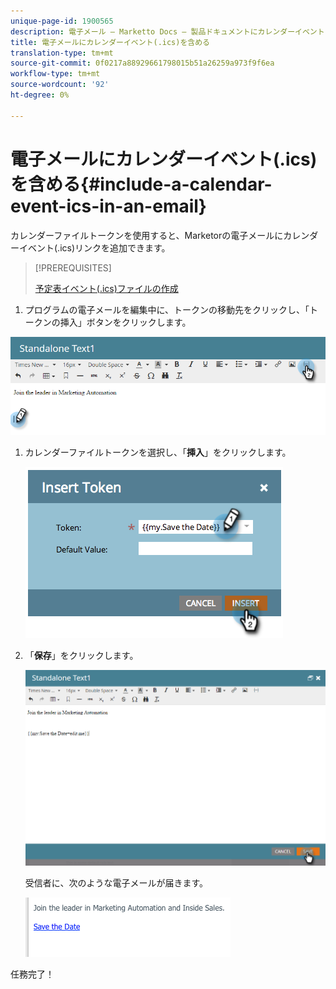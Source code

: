 ```yaml
---
unique-page-id: 1900565
description: 電子メール — Marketto Docs — 製品ドキュメントにカレンダーイベント(.ics)を含める
title: 電子メールにカレンダーイベント(.ics)を含める
translation-type: tm+mt
source-git-commit: 0f0217a88929661798015b51a26259a973f9f6ea
workflow-type: tm+mt
source-wordcount: '92'
ht-degree: 0%

---
```



# 電子メールにカレンダーイベント(.ics)を含める{#include-a-calendar-event-ics-in-an-email}

カレンダーファイルトークンを使用すると、Marketorの電子メールにカレンダーイベント(.ics)リンクを追加できます。

>[!PREREQUISITES]
>
>[予定表イベント(.ics)ファイルの作成](/help/marketo/product-docs/email-marketing/general/functions-in-the-editor/create-a-calendar-event-ics-file.md)

1. プログラムの電子メールを編集中に、トークンの移動先をクリックし、「トークンの挿入」ボタンをクリックします。

![](assets/one-6.png)

1. カレンダーファイルトークンを選択し、「**挿入**」をクリックします。

   ![](assets/image2014-9-11-16-3a53-3a30.png)

1. 「**保存**」をクリックします。

   ![](assets/three-5.png)

   受信者に、次のような電子メールが届きます。

   ![](assets/image2014-9-11-16-3a53-3a48.png)

任務完了！
